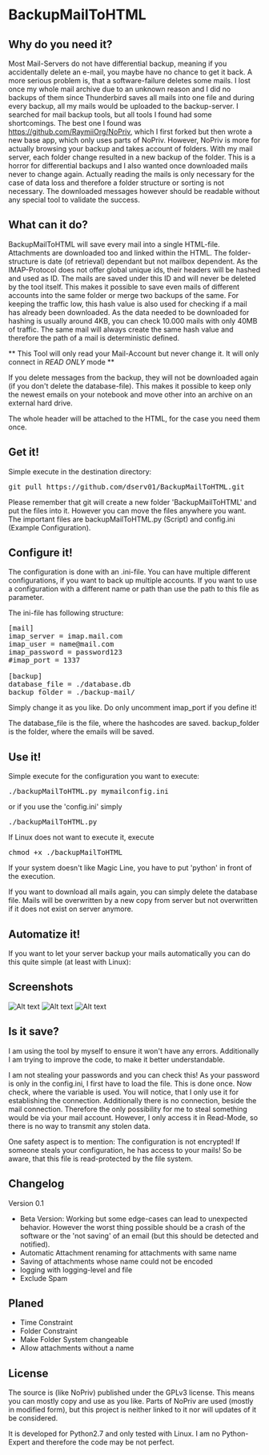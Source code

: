BackupMailToHTML
=================

Why do you need it?
-------------------

Most Mail-Servers do not have differential backup, meaning if you accidentally delete an e-mail, you maybe have no chance to get it back.
A more serious problem is, that a software-failure deletes some mails.
I lost once my whole mail archive due to an unknown reason and I did no backups of them since Thunderbird saves all mails into one file and during every backup, all my mails would be uploaded to the backup-server.
I searched for mail backup tools, but all tools I found had some shortcomings.
The best one I found was https://github.com/RaymiiOrg/NoPriv, which I first forked but then wrote a new base app, which only uses parts of NoPriv.
However, NoPriv is more for actually browsing your backup and takes account of folders.
With my mail server, each folder change resulted in a new backup of the folder.
This is a horror for differential backups and I also wanted once downloaded mails never to change again.
Actually reading the mails is only necessary for the case of data loss and therefore a folder structure or sorting is not necessary.
The downloaded messages however should be readable without any special tool to validate the success.

What can it do?
---------------

BackupMailToHTML will save every mail into a single HTML-file. Attachments are downloaded too and linked within the HTML.
The folder-structure is date (of retrieval) dependant but not mailbox dependent.
As the IMAP-Protocol does not offer global unique ids, their headers will be hashed and used as ID.
The mails are saved under this ID and will never be deleted by the tool itself.
This makes it possible to save even mails of different accounts into the same folder or merge two backups of the same.
For keeping the traffic low, this hash value is also used for checking if a mail has already been downloaded.
As the data needed to be downloaded for hashing is usually around 4KB, you can check 10.000 mails with only 40MB of traffic.
The same mail will always create the same hash value and therefore the path of a mail is deterministic defined.

** This Tool will only read your Mail-Account but never change it. It will only connect in *READ ONLY* mode **

If you delete messages from the backup, they will not be downloaded again (if you don't delete the database-file).
This makes it possible to keep only the newest emails on your notebook and move other into an archive on an external hard drive.

The whole header will be attached to the HTML, for the case you need them once. 

Get it!
---------
Simple execute in the destination directory:
<pre>
git pull https://github.com/dserv01/BackupMailToHTML.git
</pre>
Please remember that git will create a new folder 'BackupMailToHTML' and put the files into it.
However you can move the files anywhere you want.
The important files are backupMailToHTML.py (Script) and config.ini (Example Configuration).

Configure it!
---------
The configuration is done with an .ini-file.
You can have multiple different configurations, if you want to back up multiple accounts.
If you want to use a configuration with a different name or path than use the path to this file as parameter.

The ini-file has following structure:
<pre>
[mail]
imap_server = imap.mail.com
imap_user = name@mail.com
imap_password = password123
#imap_port = 1337

[backup]
database_file = ./database.db
backup_folder = ./backup-mail/
</pre>
Simply change it as you like.
Do only uncomment imap_port if you define it!

The database_file is the file, where the hashcodes are saved.
backup_folder is the folder, where the emails will be saved.

Use it!
--------

Simple execute for the configuration you want to execute:
<pre>
./backupMailToHTML.py mymailconfig.ini
</pre>
or if you use the 'config.ini' simply
<pre>
./backupMailToHTML.py
</pre>
If Linux does not want to execute it, execute 
<pre>
chmod +x ./backupMailToHTML
</pre>

If your system doesn't like Magic Line, you have to put 'python' in front of the execution.

If you want to download all mails again, you can simply delete the database file.
Mails will be overwritten by a new copy from server but not overwritten if it does not exist on server anymore.

Automatize it!
---------------

If you want to let your server backup your mails automatically you can do this quite simple (at least with Linux):


Screenshots
-------------

![Alt text](http://dserv01.de/files/BackupMailToHTML/screenshot1.png "Downloading new Mails")
![Alt text](http://dserv01.de/files/BackupMailToHTML/screenshot2.png "A mail as HTML")
![Alt text](http://dserv01.de/files/BackupMailToHTML/screenshot3.png "Download only new Mails")

Is it save?
------------

I am using the tool by myself to ensure it won't have any errors.
Additionally I am trying to improve the code, to make it better understandable.

I am not stealing your passwords and you can check this!
As your password is only in the config.ini, I first have to load the file.
This is done once. Now check, where the variable is used. You will notice, that I only use it for establishing the connection.
Additionally there is no connection, beside the mail connection. Therefore the only possibility for me to steal something would be via your mail account.
However, I only access it in Read-Mode, so there is no way to transmit any stolen data.

One safety aspect is to mention: The configuration is not encrypted! If someone steals your configuration, he has access to your mails! So be aware, that this file is read-protected by the file system. 


Changelog
----------
Version 0.1
- Beta Version: Working but some edge-cases can lead to unexpected behavior. However the worst thing possible should be a crash of the software or the 'not saving' of an email (but this should be detected and notified).
- Automatic Attachment renaming for attachments with same name
- Saving of attachments whose name could not be encoded
- logging with logging-level and file
- Exclude Spam

Planed
---------
- Time Constraint
- Folder Constraint
- Make Folder System changeable
- Allow attachments without a name


License
-------------
The source is (like NoPriv) published under the GPLv3 license.
This means you can mostly copy and use as you like.
Parts of NoPriv are used (mostly in modified form), but this project is neither linked to it nor will updates of it be considered.

It is developed for Python2.7 and only tested with Linux.
I am no Python-Expert and therefore the code may be not perfect.
